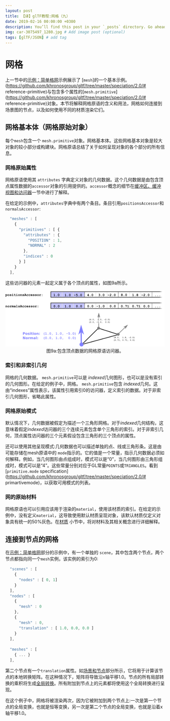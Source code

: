```yaml
---
layout: post
title: 【译】glTF教程:网格（九）
date: 2019-02-16 00:00:00 +0300
description: You’ll find this post in your `_posts` directory. Go ahead and edit it and re-build the site to see your changes. # Add post description (optional)
img: car-3075497_1280.jpg # Add image post (optional)
tags: [glTF/JSON] # add tag
---
```


# 网格

上一节中的[示例：简单格网](../glTF教程-简单格网-008/)示例展示了 [`mesh`]的一个基本示例。(https://github.com/khronosgroup/gltf/tree/master/speciation/2.0/# reference-primitive)与包含多个属性的[`mesh.primitive`](https://github.com/khronosgroup/gltf/tree/master/speciation/2.0/# reference-primitive)对象。本节将解释网格原语的含义和用法，网格如何连接到场景图的节点，以及如何使用不同的材质渲染它们。

## 网格基本体（网格原始对象）
每个`mesh`包含一个 `mesh.primitive`对象。网格基本体。这些网格基本对象是较大对象的较小部分或构建块。网格原语总结了关于如何呈现对象的各个部分的所有信息。

### 网格原始属性

网格原语使用其 `attributes` 字典定义对象的几何数据。这个几何数据是由包含顶点属性数据的`accessor`对象的引用提供的。`accessor`概念的细节在[缓冲区、缓冲视图和访问器](gltf教程_005_缓冲区、缓冲视图和访问器.md)一节中进行了解释。

在给定的示例中，`attributes`字典中有两个条目。条目引用`positionsAccessor`和 `normalsAccessor`:

```javascript
  "meshes" : [
    {
      "primitives" : [ {
        "attributes" : {
          "POSITION" : 1,
          "NORMAL" : 2
        },
        "indices" : 0
      } ]
    }
  ],
```

这些访问器的元素一起定义属于各个顶点的属性，如图9a所示。

<p align="center">
<img src="/images/meshPrimitiveAttributes.png" /><br>
<a name="meshPrimitiveAttributes-png"></a>图9a:包含顶点数据的网格原语访问器。
</p>


### 索引和非索引几何

网格的几何数据。 `mesh.primitive`可以是 *indexed*几何图形，也可以是没有索引的几何图形。在给定的例子中，网格。 `mesh.primitive`包含 *indexed*几何。这由“indexes”属性表示，该属性引用索引0的访问器，定义索引的数据。对于非索引几何图形，省略此属性。

### 网格原始模式 

默认情况下，几何数据被假定为描述一个三角形网格。对于*indexed*几何结构，这意味着假定*indexed*访问器的三个连续元素包含单个三角形的索引。对于非索引几何，顶点属性访问器的三个元素假设包含三角形的三个顶点的属性。

还可以使用其他呈现模式:几何数据也可以描述单独的点、线或三角形条。这是由可能存储在mesh原语中的 `mode`指示的。它的值是一个常量，指示几何数据必须如何解释。例如，当几何图形由点组成时，模式可以是“0”，当几何图形由三角形组成时，模式可以是“4”。这些常量分别对应于GL常量`POINTS`或`TRIANGLES`。看到[`primitive.mode` specification](https://github.com/khronosgroup/gltf/tree/master/speciation/2.0/# primartivemode)，以获取可用模式的列表。
### 网的原始材料

网格原语也可以引用应该用于渲染的`material`，使用该材质的索引。在给定的示例中，没有定义`material`，这导致使用默认材质呈现对象，该默认材质仅定义对象具有统一的50%灰色。在[材质](gltf教程_010_材质.md)
小节中，将对材料及其相关概念进行详细解释。

## 连接到节点的网格

在[示例：简单格网](gltf教程_008_简单格网.md)部分的示例中，有一个单独的 `scene`，其中包含两个节点，两个节点都指向同一个`mesh`实例，该实例的索引为0:
```javascript
  "scenes" : [
    {
      "nodes" : [ 0, 1]
    }
  ],
  "nodes" : [
    {
      "mesh" : 0
    },
    {
      "mesh" : 0,
      "translation" : [ 1.0, 0.0, 0.0 ]
    }
  ],
  
  "meshes" : [
    { ... } 
  ],
```

第二个节点有一个`translation`属性。如[场景和节点](gltf教程_004_场景和节点.md)部分所示，它将用于计算该节点的本地转换矩阵。在这种情况下，矩阵将导致沿x轴平移1.0。节点的所有局部转换的乘积将生成[全局转换](gltfTutorial_004_ScenesNodes.md#global-transforms-of-nodes)。所有附加到节点上的元素都将使用这个全局转换进行呈现。

在这个例子中，网格将被渲染两次，因为它被附加到两个节点上:一次是第一个节点的全局变换，也就是恒等变换，另一次是第二个节点的全局变换，也就是沿着x轴平移1.0。



